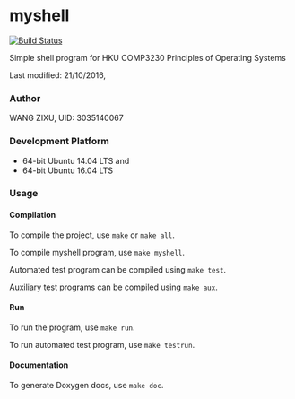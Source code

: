 # myshell
[![Build Status](https://travis-ci.com/LaytonW/myshell.svg?token=koWMU84KrLNtT9bFJ5Lf&branch=master)](https://travis-ci.com/LaytonW/myshell)

Simple shell program for HKU COMP3230 Principles of Operating Systems

Last modified: 21/10/2016,

### Author
WANG ZIXU, UID: 3035140067

### Development Platform
  - 64-bit Ubuntu 14.04 LTS and
  - 64-bit Ubuntu 16.04 LTS

### Usage
#### Compilation
To compile the project, use `make` or `make all`.

To compile myshell program, use `make myshell`.

Automated test program can be compiled using `make test`.

Auxiliary test programs can be compiled using `make aux`.

#### Run
To run the program, use `make run`.

To run automated test program, use `make testrun`.

#### Documentation
To generate Doxygen docs, use `make doc`.
